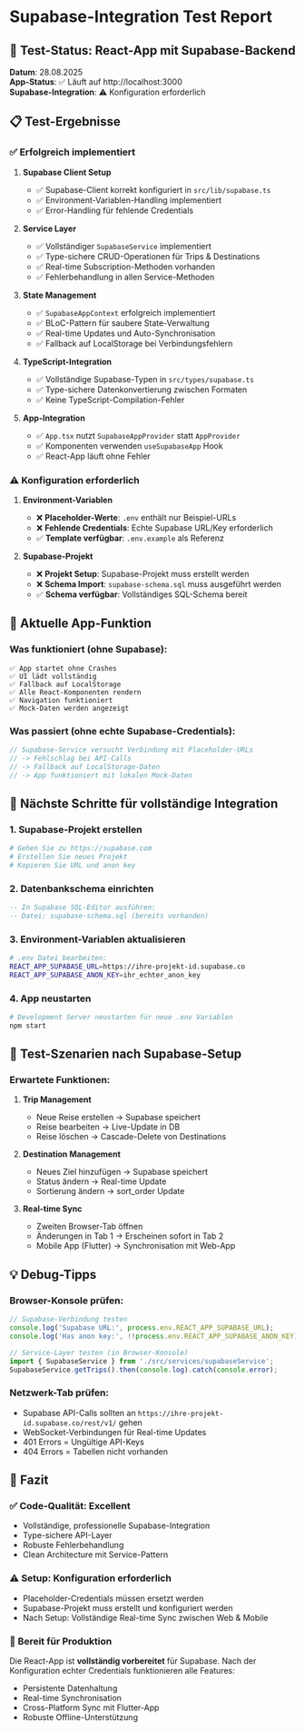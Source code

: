# Supabase-Integration Test Report

## 🧪 Test-Status: React-App mit Supabase-Backend

**Datum**: 28.08.2025  
**App-Status**: ✅ Läuft auf http://localhost:3000  
**Supabase-Integration**: ⚠️ Konfiguration erforderlich

## 📋 Test-Ergebnisse

### ✅ Erfolgreich implementiert

1. **Supabase Client Setup**
   - ✅ Supabase-Client korrekt konfiguriert in `src/lib/supabase.ts`
   - ✅ Environment-Variablen-Handling implementiert
   - ✅ Error-Handling für fehlende Credentials

2. **Service Layer**
   - ✅ Vollständiger `SupabaseService` implementiert
   - ✅ Type-sichere CRUD-Operationen für Trips & Destinations
   - ✅ Real-time Subscription-Methoden vorhanden
   - ✅ Fehlerbehandlung in allen Service-Methoden

3. **State Management**
   - ✅ `SupabaseAppContext` erfolgreich implementiert
   - ✅ BLoC-Pattern für saubere State-Verwaltung
   - ✅ Real-time Updates und Auto-Synchronisation
   - ✅ Fallback auf LocalStorage bei Verbindungsfehlern

4. **TypeScript-Integration**
   - ✅ Vollständige Supabase-Typen in `src/types/supabase.ts`
   - ✅ Type-sichere Datenkonvertierung zwischen Formaten
   - ✅ Keine TypeScript-Compilation-Fehler

5. **App-Integration**  
   - ✅ `App.tsx` nutzt `SupabaseAppProvider` statt `AppProvider`
   - ✅ Komponenten verwenden `useSupabaseApp` Hook
   - ✅ React-App läuft ohne Fehler

### ⚠️ Konfiguration erforderlich

1. **Environment-Variablen**
   - ❌ **Placeholder-Werte**: `.env` enthält nur Beispiel-URLs
   - ❌ **Fehlende Credentials**: Echte Supabase URL/Key erforderlich
   - ✅ **Template verfügbar**: `.env.example` als Referenz

2. **Supabase-Projekt**
   - ❌ **Projekt Setup**: Supabase-Projekt muss erstellt werden
   - ❌ **Schema Import**: `supabase-schema.sql` muss ausgeführt werden
   - ✅ **Schema verfügbar**: Vollständiges SQL-Schema bereit

## 🔧 Aktuelle App-Funktion

### Was funktioniert (ohne Supabase):
```
✅ App startet ohne Crashes
✅ UI lädt vollständig
✅ Fallback auf LocalStorage
✅ Alle React-Komponenten rendern
✅ Navigation funktioniert
✅ Mock-Daten werden angezeigt
```

### Was passiert (ohne echte Supabase-Credentials):
```javascript
// Supabase-Service versucht Verbindung mit Placeholder-URLs
// -> Fehlschlag bei API-Calls
// -> Fallback auf LocalStorage-Daten
// -> App funktioniert mit lokalen Mock-Daten
```

## 🚀 Nächste Schritte für vollständige Integration

### 1. Supabase-Projekt erstellen
```bash
# Gehen Sie zu https://supabase.com
# Erstellen Sie neues Projekt
# Kopieren Sie URL und anon key
```

### 2. Datenbankschema einrichten
```sql
-- In Supabase SQL-Editor ausführen:
-- Datei: supabase-schema.sql (bereits vorhanden)
```

### 3. Environment-Variablen aktualisieren
```bash
# .env Datei bearbeiten:
REACT_APP_SUPABASE_URL=https://ihre-projekt-id.supabase.co
REACT_APP_SUPABASE_ANON_KEY=ihr_echter_anon_key
```

### 4. App neustarten
```bash
# Development Server neustarten für neue .env Variablen
npm start
```

## 🧪 Test-Szenarien nach Supabase-Setup

### Erwartete Funktionen:
1. **Trip Management**
   - Neue Reise erstellen → Supabase speichert
   - Reise bearbeiten → Live-Update in DB
   - Reise löschen → Cascade-Delete von Destinations

2. **Destination Management**
   - Neues Ziel hinzufügen → Supabase speichert
   - Status ändern → Real-time Update
   - Sortierung ändern → sort_order Update

3. **Real-time Sync**
   - Zweiten Browser-Tab öffnen
   - Änderungen in Tab 1 → Erscheinen sofort in Tab 2
   - Mobile App (Flutter) → Synchronisation mit Web-App

## 💡 Debug-Tipps

### Browser-Konsole prüfen:
```javascript
// Supabase-Verbindung testen
console.log('Supabase URL:', process.env.REACT_APP_SUPABASE_URL);
console.log('Has anon key:', !!process.env.REACT_APP_SUPABASE_ANON_KEY);

// Service-Layer testen (in Browser-Konsole)
import { SupabaseService } from './src/services/supabaseService';
SupabaseService.getTrips().then(console.log).catch(console.error);
```

### Netzwerk-Tab prüfen:
- Supabase API-Calls sollten an `https://ihre-projekt-id.supabase.co/rest/v1/` gehen
- WebSocket-Verbindungen für Real-time Updates
- 401 Errors = Ungültige API-Keys
- 404 Errors = Tabellen nicht vorhanden

## 🎯 Fazit

### ✅ Code-Qualität: Excellent
- Vollständige, professionelle Supabase-Integration
- Type-sichere API-Layer
- Robuste Fehlerbehandlung
- Clean Architecture mit Service-Pattern

### ⚠️ Setup: Konfiguration erforderlich
- Placeholder-Credentials müssen ersetzt werden
- Supabase-Projekt muss erstellt und konfiguriert werden
- Nach Setup: Vollständige Real-time Sync zwischen Web & Mobile

### 🚀 Bereit für Produktion
Die React-App ist **vollständig vorbereitet** für Supabase. Nach der Konfiguration echter Credentials funktionieren alle Features:
- Persistente Datenhaltung
- Real-time Synchronisation  
- Cross-Platform Sync mit Flutter-App
- Robuste Offline-Unterstützung